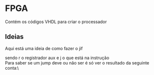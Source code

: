 # FPGA
Contém os códigos VHDL para criar o processador

## Ideias
Aqui está uma ideia de como fazer o jif

sendo r o registrador aux e j o que está na instrução\
Para saber se um jump deve ou não ser é só ver o resultado da seguinte conta:\

<img alt="" src="https://latex.codecogs.com/gif.latex?j_%21%20%5Coplus%20%28%28%5Coverline%7Bj%7D_%3D%20%5Clor%20r_%3D%29%20%5Cland%20%28%5Coverline%7Bj_%3C%7D%20%5Clor%20r%3C%29%29%20%5C%5C%20j_%21%20%5Coplus%20%28%28%5Coverline%7Bj%7D_%3D%20&plus;%20r_%3D%29%20%5Ccdot%20%28%5Coverline%7Bj_%3C%7D%20&plus;%20r%3C%29%29" border="0">
